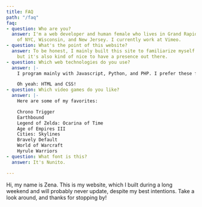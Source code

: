```yaml
---
title: FAQ
path: "/faq"
faq:
- question: Who are you?
  answer: I'm a web developer and human female who lives in Grand Rapids, MI by way
    of NYC, Wisconsin, and New Jersey. I currently work at Vimeo.
- question: What's the point of this website?
  answer: To be honest, I mainly built this site to familiarize myself with Gatsby,
    but it's also kind of nice to have a presence out there. 
- question: Which web technologies do you use?
  answer: |-
    I program mainly with Javascript, Python, and PHP. I prefer these frameworks: React, Django, and Express. Some other things I like: Gatsby, Ant Design, [Click](https://click.palletsprojects.com/en/7.x/), web APIs (Rest and GraphQL). At work, I spend a lot of time with the [Zendesk App Framework](https://developer.zendesk.com/apps/docs/developer-guide/using_sdk).

    Oh yeah: HTML and CSS!
- question: Which video games do you like?
  answer: |-
    Here are some of my favorites:

    Chrono Trigger
    Earthbound
    Legend of Zelda: Ocarina of Time
    Age of Empires III
    Cities: Skylines
    Bravely Default
    World of Warcraft
    Hyrule Warriors
- question: What font is this?
  answer: It's Nunito.

---
```

Hi, my name is Zena. This is my website, which I built during a long weekend and will probably never update, despite my best intentions. Take a look around, and thanks for stopping by!